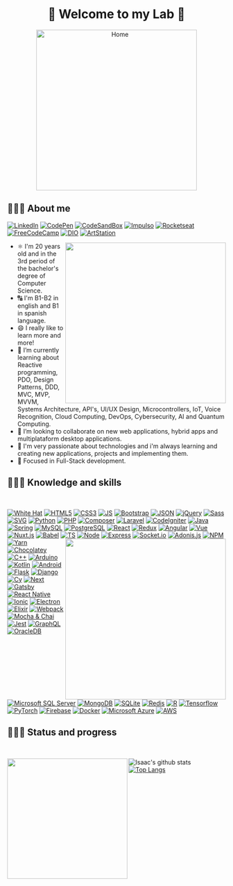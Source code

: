 <h1 align="center">🥽 Welcome to my Lab 🥼</h1>

<!--<div align="center"><a href="https://github.com/IsaacAlves7"><img src="https://i.pinimg.com/originals/9f/c2/12/9fc2126eec2c0a3876e3f2097af9b983.gif" /></a></div>-->
<div align="center"><a href="https://github.com/IsaacAlves7"><img src="https://user-images.githubusercontent.com/61624336/105997359-47208900-608a-11eb-8172-9164c5683afa.png" height="370" title="Home"/></a></div>

## 👨🏾‍🔬 About me
<!-- - 🔭 I’m currently working on Skyliner
-->

[![LinkedIn](https://img.shields.io/badge/-LinkedIn-f9f6f6?style=for-the-badge&logo=LinkedIn&logoColor=0077B5)](https://www.linkedin.com/in/isaac-alves-pinheiro-012324198/)
[![CodePen](https://img.shields.io/badge/-CodePen-f9f6f6?style=for-the-badge&logo=CodePen&logoColor=000)](https://codepen.io/isaacalves7/)
[![CodeSandBox](https://img.shields.io/badge/-CodeSandBox-f9f6f6?style=for-the-badge&logo=CodeSandBox&logoColor=000)](https://codesandbox.io/u/IsaacAlves7)
[![Impulso](https://img.shields.io/badge/-Impulso‍‍Network-f9f6f6?style=for-the-badge&logo=Meteor&logoColor=red)]()
[![Rocketseat](https://img.shields.io/badge/-Rocketseat-f9f9f9?style=for-the-badge&logo=American-Airlines&logoColor=9266CC)](https://app.rocketseat.com.br/me/isaac-alves-pinheiro-1589164166)
[![FreeCodeCamp](https://img.shields.io/badge/-FreeCodeCamp-f9f9f9?style=for-the-badge&logo=FreeCodeCamp&logoColor=000)](https://www.freecodecamp.org/isaac7)
[![DIO](https://img.shields.io/badge/-DIgital‍‍Innovation‍‍One-f9f9f9?style=for-the-badge&logo=asciinema&logoColor=FA6709)](https://web.digitalinnovation.one/users/isaac_alves0720?tab=achievements)
[![ArtStation](https://img.shields.io/badge/-ArtStation-f9f9f9?style=for-the-badge&logo=ArtStation&logoColor=13AFF0)](https://www.artstation.com/isaacalves7)

<img src="https://www.flaticon.com/svg/vstatic/svg/4207/4207345.svg?token=exp=1616131819~hmac=9f1807b1918639fcd973cc0d9169d2ae" align="right" height="370"/>

 - ⚛️ I'm 20 years old and in the 3rd period of the bachelor's degree of Computer Science.
 - 🔠 I'm B1-B2 in english and B1 in spanish language.
 - 😄 I really like to learn more and more!
 - 🌱 I’m currently learning about Reactive programming, PDO, Design Patterns, DDD, MVC, MVP, MVVM, Systems Architecture, API's, UI/UX Design, Microcontrollers, IoT, Voice Recognition, Cloud Computing, DevOps, Cybersecurity, AI and Quantum Computing.
 - 👯 I’m looking to collaborate on new web applications, hybrid apps and multiplataform desktop applications.
 - 💜 I'm very passionate about technologies and i'm always learning and creating new applications, projects and implementing them.
 - 🎯 Focused in Full-Stack development.

## 👨🏾‍💻 Knowledge and skills
<p>&nbsp;</p>
<!--The same height for everybody
<div align="justify">
<a href="https://solyd.com.br/treinamentos/introducao-ao-hacking-e-pentest/"><img src="https://www.lovegroveconsulting.com/wp-content/uploads/2017/08/white-hat-seo.png" height="50" title="White Hat"/>
<p>
  <!-- Your languages and tools. Be careful with the alignment. 
  You can use this sites to get logos: https://www.vectorlogo.zone or https://simpleicons.org/ or https://worldvectorlogo.com/ or flaticon
 https://www.flaticon.com/svg/vstatic/svg/3529/3529959.svg?token=exp=1616131821~hmac=11c42c7812228a191bea469a88b3ce10
https://www.flaticon.com/svg/vstatic/svg/4207/4207345.svg?token=exp=1616131819~hmac=9f1807b1918639fcd973cc0d9169d2ae
 <img src="https://www.flaticon.com/svg/vstatic/svg/1578/1578409.svg?token=exp=1614549204~hmac=aebbac9ddf60f8605b4a61816b200db6" height="170"><img src="https://www.flaticon.com/svg/vstatic/svg/1578/1578448.svg?token=exp=1614549655~hmac=9dd8f5fff184115b9bac8cfaa27d2b0c" height="170"><img src="https://www.flaticon.com/svg/vstatic/svg/1578/1578377.svg?token=exp=1614549845~hmac=d75a00a69ff4319777a65e361d06ce2e" height="170">
  <img src="https://www.flaticon.com/svg/vstatic/svg/1578/1578387.svg?token=exp=1614549637~hmac=20cbb15a9ce30dbf7bc0a19c51640313" height="170"> 
  -->
  
 <div align="left">
 
  [![White Hat](https://img.shields.io/badge/-White‍‍Hat-000000?style=for-the-badge&logo=Red-Hat&logoColor=FCFBFA)](https://www.linkedin.com/in/isaac-alves-pinheiro-012324198/)
 [![HTML5](https://img.shields.io/badge/-HTML5-f9f6f6?style=for-the-badge&logo=HTML5&logoColor=E34F26)](https://www.linkedin.com/in/isaac-alves-pinheiro-012324198/)
 [![CSS3](https://img.shields.io/badge/-CSS3-f9f6f6?style=for-the-badge&logo=CSS3&logoColor=1877F2)](https://www.linkedin.com/in/isaac-alves-pinheiro-012324198/)
 [![JS](https://img.shields.io/badge/-JavaScript(ES6)-f9f6f6?style=for-the-badge&logo=JavaScript&logoColor=F7DF1E)](https://www.linkedin.com/in/isaac-alves-pinheiro-012324198/)
 [![Bootstrap](https://img.shields.io/badge/-Bootstrap-f9f6f6?style=for-the-badge&logo=Bootstrap&logoColor=7952B3)](https://getbootstrap.com/)
  [![JSON](https://img.shields.io/badge/-JSON-f9f6f6?style=for-the-badge&logo=JSON&logoColor=000000)](https://www.linkedin.com/in/isaac-alves-pinheiro-012324198/)
 [![jQuery](https://img.shields.io/badge/-jQuery-f9f6f6?style=for-the-badge&logo=jQuery&logoColor=0769AD)](https://jquery.com/)
 [![Sass](https://img.shields.io/badge/-Sass-f9f6f6?style=for-the-badge&logo=Sass&logoColor=CC6699)](https://sass-lang.com/)
 [![SVG](https://img.shields.io/badge/-SVG-f9f6f6?style=for-the-badge&logo=SVG&logoColor=FFB13B)](https://www.linkedin.com/in/isaac-alves-pinheiro-012324198/)
 [![Python](https://img.shields.io/badge/-Python-f9f6f6?style=for-the-badge&logo=Python&logoColor=3776AB)](https://www.linkedin.com/in/isaac-alves-pinheiro-012324198/)
 [![PHP](https://img.shields.io/badge/-PHP-f9f6f6?style=for-the-badge&logo=PHP&logoColor=777BB4)](https://www.php.net/)
 [![Composer](https://img.shields.io/badge/-Composer-f9f6f6?style=for-the-badge&logo=Composer&logoColor=885630)](https://getcomposer.org/)
 [![Laravel](https://img.shields.io/badge/-Laravel-f9f6f6?style=for-the-badge&logo=Laravel&logoColor=FF2D20)](https://laravel.com/)
 [![CodeIgniter](https://img.shields.io/badge/-CodeIgniter-f9f6f6?style=for-the-badge&logo=CodeIgniter&logoColor=FF2D20)](https://www.linkedin.com/in/isaac-alves-pinheiro-012324198/)
 [![Java](https://img.shields.io/badge/-Java-f9f6f6?style=for-the-badge&logo=Java&logoColor=F80000)](https://www.linkedin.com/in/isaac-alves-pinheiro-012324198/)
 [![Spring](https://img.shields.io/badge/-Spring-f9f6f6?style=for-the-badge&logo=Spring&logoColor=6DB33F)](https://www.linkedin.com/in/isaac-alves-pinheiro-012324198/)
 [![MySQL](https://img.shields.io/badge/-MySQL-f9f6f6?style=for-the-badge&logo=MySQL&logoColor=4479A1)](https://www.linkedin.com/in/isaac-alves-pinheiro-012324198/)
 [![PostgreSQL](https://img.shields.io/badge/-PostgreSQL-f9f6f6?style=for-the-badge&logo=PostgreSQL&logoColor=336791)](https://www.linkedin.com/in/isaac-alves-pinheiro-012324198/)
 [![React](https://img.shields.io/badge/-React-f9f6f6?style=for-the-badge&logo=React&logoColor=61DAFB)](https://www.linkedin.com/in/isaac-alves-pinheiro-012324198/)
 [![Redux](https://img.shields.io/badge/-Redux-f9f6f6?style=for-the-badge&logo=Redux&logoColor=764ABC)](https://www.linkedin.com/in/isaac-alves-pinheiro-012324198/)
 [![Angular](https://img.shields.io/badge/-Angular-f9f6f6?style=for-the-badge&logo=Angular&logoColor=DD0031)](https://angular.io/)
 [![Vue](https://img.shields.io/badge/-Vue.js-f9f6f6?style=for-the-badge&logo=Vue.js&logoColor=4FC08D)](https://vuejs.org/)
 [![Nuxt.js](https://img.shields.io/badge/-Nuxt.js-f9f6f6?style=for-the-badge&logo=Nuxt.js&logoColor=00C58E)](https://vuejs.org/)
   [![Babel](https://img.shields.io/badge/-Babel-f9f6f6?style=for-the-badge&logo=Babel&logoColor=F9DC3E)](https://babeljs.io/)
   [![TS](https://img.shields.io/badge/-TypeScript-f9f6f6?style=for-the-badge&logo=TypeScript&logoColor=3178C6)](https://www.linkedin.com/in/isaac-alves-pinheiro-012324198/)
 [![Node](https://img.shields.io/badge/-Node.js-f9f6f6?style=for-the-badge&logo=Node.js&logoColor=339933)](https://www.linkedin.com/in/isaac-alves-pinheiro-012324198/)
 [![Express](https://img.shields.io/badge/-Express-f9f6f6?style=for-the-badge&logo=Express&logoColor=000000)](https://expressjs.com/pt-br/)
  [![Socket.io](https://img.shields.io/badge/-Socket.io-f9f6f6?style=for-the-badge&logo=Socket.io&logoColor=010101)](https://socket.io/)
  <img src="https://ionicframework.com/img/homepage/hero-ionic-react.png" align="right" height="370"/>
 [![Adonis.js](https://img.shields.io/badge/-Adonis.js-f9f6f6?style=for-the-badge&logo=AdonisJS&logoColor=220052)](https://www.linkedin.com/in/isaac-alves-pinheiro-012324198/)
  [![NPM](https://img.shields.io/badge/-NPM-f9f6f6?style=for-the-badge&logo=NPM&logoColor=CB3837)](https://www.npmjs.com/)
   [![Yarn](https://img.shields.io/badge/-Yarn-f9f6f6?style=for-the-badge&logo=Yarn&logoColor=2C8EBB)](https://www.linkedin.com/in/isaac-alves-pinheiro-012324198/)
   [![Chocolatey](https://img.shields.io/badge/-Chocolatey-f9f6f6?style=for-the-badge&logo=Chocolatey&logoColor=80B5E3)](https://www.linkedin.com/in/isaac-alves-pinheiro-012324198/)
     [![C++](https://img.shields.io/badge/-C++-f9f6f6?style=for-the-badge&logo=C&logoColor=00AEF0)](https://www.linkedin.com/in/isaac-alves-pinheiro-012324198/)
      [![Arduino](https://img.shields.io/badge/-Arduino-f9f6f6?style=for-the-badge&logo=Arduino&logoColor=00979D)](https://www.linkedin.com/in/isaac-alves-pinheiro-012324198/)
   [![Kotlin](https://img.shields.io/badge/-Kotlin-f9f6f6?style=for-the-badge&logo=Kotlin&logoColor=B366F6)](https://www.linkedin.com/in/isaac-alves-pinheiro-012324198/)
    [![Android](https://img.shields.io/badge/-Android-f9f6f6?style=for-the-badge&logo=Android&logoColor=3DDC84)](https://www.android.com/intl/pt-BR_br/)
    [![Flask](https://img.shields.io/badge/-Flask-f9f6f6?style=for-the-badge&logo=Flask&logoColor=000000)](https://www.linkedin.com/in/isaac-alves-pinheiro-012324198/)
     [![Django](https://img.shields.io/badge/-Django-f9f6f6?style=for-the-badge&logo=Django&logoColor=092E20)](https://www.linkedin.com/in/isaac-alves-pinheiro-012324198/)
  [![Cy](https://img.shields.io/badge/-Cypress-f9f6f6?style=for-the-badge&logo=Cypress&logoColor=17202C)](https://www.cypress.io/)
  [![Next](https://img.shields.io/badge/-Next.js-f9f6f6?style=for-the-badge&logo=Next.js&logoColor=000000)](https://www.linkedin.com/in/isaac-alves-pinheiro-012324198/)
  [![Gatsby](https://img.shields.io/badge/-Gatsby.js-f9f6f6?style=for-the-badge&logo=Gatsby&logoColor=663399)](https://www.linkedin.com/in/isaac-alves-pinheiro-012324198/)
  [![React Native](https://img.shields.io/badge/-React‍‍Native-f9f6f6?style=for-the-badge&logo=React&logoColor=00C4CC)](https://www.linkedin.com/in/isaac-alves-pinheiro-012324198/)
  [![Ionic](https://img.shields.io/badge/-Ionic-f9f6f6?style=for-the-badge&logo=Ionic&logoColor=3880FF)](https://ionicframework.com/)
   [![Electron](https://img.shields.io/badge/-Electron-f9f6f6?style=for-the-badge&logo=Electron&logoColor=47848F)](https://www.linkedin.com/in/isaac-alves-pinheiro-012324198/)
     [![Elixir](https://img.shields.io/badge/-Elixir-f9f6f6?style=for-the-badge&logo=Elixir&logoColor=4B275F)](https://elixir-lang.org/)
      [![Webpack](https://img.shields.io/badge/-Webpack-f9f6f6?style=for-the-badge&logo=Webpack&logoColor=8DD6F9)](https://www.linkedin.com/in/isaac-alves-pinheiro-012324198/)
       [![Mocha & Chai](https://img.shields.io/badge/-Mocha‍‍&‍‍Chai-f9f6f6?style=for-the-badge&logo=Mocha&logoColor=8D6748)](https://mochajs.org/)
      [![Jest](https://img.shields.io/badge/-Jest-f9f6f6?style=for-the-badge&logo=Jest&logoColor=C21325)](https://jestjs.io/)
      [![GraphQL](https://img.shields.io/badge/-GraphQL-f9f6f6?style=for-the-badge&logo=GraphQL&logoColor=E10098)](https://www.linkedin.com/in/isaac-alves-pinheiro-012324198/)
[![OracleDB](https://img.shields.io/badge/-OracleDB-f9f6f6?style=for-the-badge&logo=Oracle&logoColor=F80000)](https://www.linkedin.com/in/isaac-alves-pinheiro-012324198/)
[![Microsoft SQL Server](https://img.shields.io/badge/-Microsoft‍‍SQL‍‍Server-f9f6f6?style=for-the-badge&logo=Microsoft-SQL-Server&logoColor=CC2927)](https://www.linkedin.com/in/isaac-alves-pinheiro-012324198/)
[![MongoDB](https://img.shields.io/badge/-MongoDB-f9f6f6?style=for-the-badge&logo=MongoDB&logoColor=47A248)](https://www.linkedin.com/in/isaac-alves-pinheiro-012324198/)
      [![SQLite](https://img.shields.io/badge/-SQLite-f9f6f6?style=for-the-badge&logo=SQLite&logoColor=003B57)](https://www.linkedin.com/in/isaac-alves-pinheiro-012324198/)
      [![Redis](https://img.shields.io/badge/-Redis-f9f6f6?style=for-the-badge&logo=Redis&logoColor=DC382D)](https://www.linkedin.com/in/isaac-alves-pinheiro-012324198/)
      [![R](https://img.shields.io/badge/-R-f9f6f6?style=for-the-badge&logo=R&logoColor=276DC3)](https://www.linkedin.com/in/isaac-alves-pinheiro-012324198/)
      [![Tensorflow](https://img.shields.io/badge/-Tensorflow-f9f6f6?style=for-the-badge&logo=Tensorflow&logoColor=FF6F00)](https://www.linkedin.com/in/isaac-alves-pinheiro-012324198/)
      [![PyTorch](https://img.shields.io/badge/-PyTorch-f9f6f6?style=for-the-badge&logo=PyTorch&logoColor=EE4C2C)](https://www.linkedin.com/in/isaac-alves-pinheiro-012324198/)
      [![Firebase](https://img.shields.io/badge/-Firebase-f9f6f6?style=for-the-badge&logo=Firebase&logoColor=FFCA28)](https://firebase.google.com/?hl=pt-br)
      [![Docker](https://img.shields.io/badge/-Docker-f9f6f6?style=for-the-badge&logo=Docker&logoColor=2496ED)](https://firebase.google.com/?hl=pt-br)
      [![Microsoft Azure](https://img.shields.io/badge/-Microsoft‍‍Azure-f9f6f6?style=for-the-badge&logo=Microsoft-Azure&logoColor=0089D6)](https://firebase.google.com/?hl=pt-br)
       [![AWS](https://img.shields.io/badge/-AWS-f9f6f6?style=for-the-badge&logo=Amazon-AWS&logoColor=FF9900)](https://firebase.google.com/?hl=pt-br)
 </div>
  
## 👨🏾‍💼 Status and progress
<p>&nbsp;</p>

<img src="https://www.flaticon.com/svg/vstatic/svg/3039/3039599.svg?token=exp=1616130768~hmac=5eb4e7194cf78d8d99f06ab50f179791" align="left" height="277">

<div align="justify">

![Isaac's github stats](https://github-readme-stats.vercel.app/api?username=IsaacAlves7&show_icons=true&hide_border=true)
[![Top Langs](https://github-readme-stats.vercel.app/api/top-langs/?username=IsaacAlves7&layout=compact)](https://github.com/IsaacAlves7/github-readme-stats)
</div>
